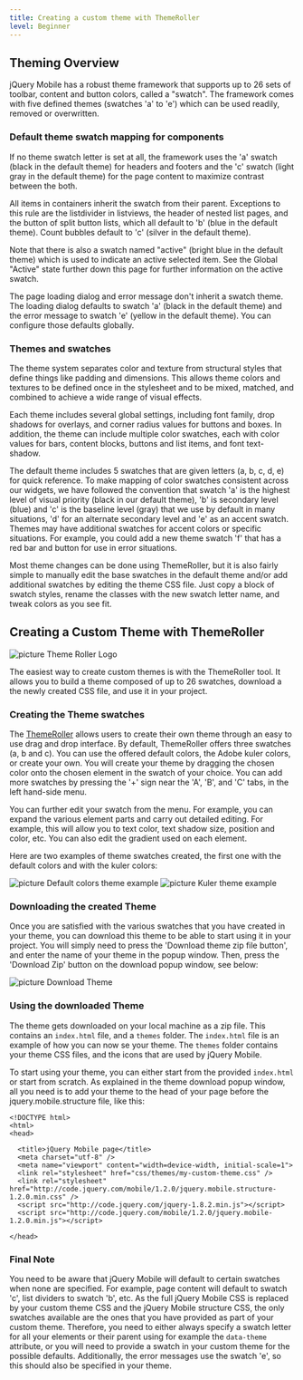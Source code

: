 ```yaml
---
title: Creating a custom theme with ThemeRoller
level: Beginner
---
```


## Theming Overview

jQuery Mobile has a robust theme framework that supports up to 26 sets of toolbar, content and button colors, called a "swatch". The framework comes with five defined themes (swatches 'a' to 'e') which can be used readily, removed or overwritten.

### Default theme swatch mapping for components

If no theme swatch letter is set at all, the framework uses the 'a' swatch (black in the default theme) for headers and footers and the 'c' swatch (light gray in the default theme) for the page content to maximize contrast between the both.

All items in containers inherit the swatch from their parent. Exceptions to this rule are the listdivider in listviews, the header of nested list pages, and the button of split button lists, which all default to 'b' (blue in the default theme). Count bubbles default to 'c' (silver in the default theme).

Note that there is also a swatch named "active" (bright blue in the default theme) which is used to indicate an active selected item. See the Global "Active" state further down this page for further information on the active swatch.

The page loading dialog and error message don't inherit a swatch theme. The loading dialog defaults to swatch 'a' (black in the default theme) and the error message to swatch 'e' (yellow in the default theme). You can configure those defaults globally.

### Themes and swatches

The theme system separates color and texture from structural styles that define things like padding and dimensions. This allows theme colors and textures to be defined once in the stylesheet and to be mixed, matched, and combined to achieve a wide range of visual effects.

Each theme includes several global settings, including font family, drop shadows for overlays, and corner radius values for buttons and boxes. In addition, the theme can include multiple color swatches, each with color values for bars, content blocks, buttons and list items, and font text-shadow.

The default theme includes 5 swatches that are given letters (a, b, c, d, e) for quick reference. To make mapping of color swatches consistent across our widgets, we have followed the convention that swatch 'a' is the highest level of visual priority (black in our default theme), 'b' is secondary level (blue) and 'c' is the baseline level (gray) that we use by default in many situations, 'd' for an alternate secondary level and 'e' as an accent swatch. Themes may have additional swatches for accent colors or specific situations. For example, you could add a new theme swatch 'f' that has a red bar and button for use in error situations.

Most theme changes can be done using ThemeRoller, but it is also fairly simple to manually edit the base swatches in the default theme and/or add additional swatches by editing the theme CSS file. Just copy a block of swatch styles, rename the classes with the new swatch letter name, and tweak colors as you see fit.

## Creating a Custom Theme with ThemeRoller

![picture Theme Roller Logo](/resources/jquery-mobile/themeroller-mobile-logo.png "Theme Roller")

The easiest way to create custom themes is with the ThemeRoller tool. It allows you to build a theme composed of up to 26 swatches, download a the newly created CSS file, and use it in your project.


### Creating the Theme swatches

The [ThemeRoller](http://jquerymobile.com/themeroller/)  allows users to create their own theme through an easy to use drag and drop interface. By default, ThemeRoller offers three swatches (a, b and c). You can use the offered default colors, the Adobe kuler colors, or create your own. You will create your theme by dragging the chosen color onto the chosen element in the swatch of your choice. You can add more swatches by pressing the '+' sign near the 'A', 'B', and 'C' tabs, in the left hand-side menu.

You can further edit your swatch from the menu. For example, you can expand the various element parts and carry out detailed editing. For example, this will allow you to text color, text shadow size, position and color, etc. You can also edit the gradient used on each element.

Here are two examples of theme swatches created, the first one with the default colors and with the kuler colors:

![picture Default colors theme example](/resources/jquery-mobile/Theme.png "Default colors theme example")      ![picture Kuler theme example](/resources/jquery-mobile/Kuler.png "Kuler theme example")

### Downloading the created Theme

Once you are satisfied with the various swatches that you have created in your theme, you can download this theme to be able to start using it in your project. You will simply need to press the 'Download theme zip file button', and enter the name of your theme in the popup window. Then, press the 'Download Zip' button on the download popup window, see below:

![picture Download Theme](/resources/jquery-mobile/downloadTheme.png "Download Theme")

### Using the downloaded Theme

The theme gets downloaded on your local machine as a zip file. This contains an `index.html` file, and a `themes` folder. The `index.html` file is an example of how you can now se your theme. The `themes` folder contains your theme CSS files, and the icons that are used by jQuery Mobile.

To start using your theme, you can either start from the provided `index.html` or start from scratch. As explained in the theme download popup window, all you need is to add your theme to the head of your page before the jquery.mobile.structure file, like this:

```
<!DOCTYPE html>
<html>
<head>

  <title>jQuery Mobile page</title>
  <meta charset="utf-8" />
  <meta name="viewport" content="width=device-width, initial-scale=1">
  <link rel="stylesheet" href="css/themes/my-custom-theme.css" />
  <link rel="stylesheet" href="http://code.jquery.com/mobile/1.2.0/jquery.mobile.structure-1.2.0.min.css" />
  <script src="http://code.jquery.com/jquery-1.8.2.min.js"></script>
  <script src="http://code.jquery.com/mobile/1.2.0/jquery.mobile-1.2.0.min.js"></script>

</head>
```

### Final Note

You need to be aware that jQuery Mobile will default to certain swatches when none are specified. For example, page content will default to swatch 'c', list dividers to swatch 'b', etc. As the full jQuery Mobile CSS is replaced by your custom theme CSS and the jQuery Mobile structure CSS, the only swatches available are the ones that you have provided as part of your custom theme. Therefore, you need to either always specify a swatch letter for all your elements or their parent using for example the `data-theme` attribute, or you will need to provide a swatch in your custom theme for the possible defaults. Additionally, the error messages use the swatch 'e', so this should also be specified in your theme.
